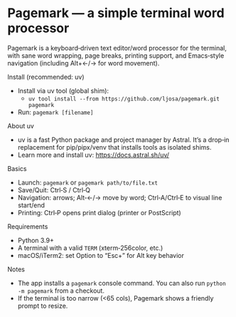 Pagemark — a simple terminal word processor
=========================================

Pagemark is a keyboard‑driven text editor/word processor for the terminal, with sane word wrapping, page breaks, printing support, and Emacs‑style navigation (including Alt+←/→ for word movement).

Install (recommended: uv)
- Install via uv tool (global shim):
  - `uv tool install --from https://github.com/ljosa/pagemark.git pagemark`
- Run: `pagemark [filename]`

About uv
- uv is a fast Python package and project manager by Astral. It’s a drop‑in replacement for pip/pipx/venv that installs tools as isolated shims.
- Learn more and install uv: https://docs.astral.sh/uv/

Basics
- Launch: `pagemark` or `pagemark path/to/file.txt`
- Save/Quit: Ctrl‑S / Ctrl‑Q
- Navigation: arrows; Alt‑←/→ move by word; Ctrl‑A/Ctrl‑E to visual line start/end
- Printing: Ctrl‑P opens print dialog (printer or PostScript)

Requirements
- Python 3.9+
- A terminal with a valid `TERM` (xterm‑256color, etc.)
- macOS/iTerm2: set Option to “Esc+” for Alt key behavior

Notes
- The app installs a `pagemark` console command. You can also run `python -m pagemark` from a checkout.
- If the terminal is too narrow (<65 cols), Pagemark shows a friendly prompt to resize.

